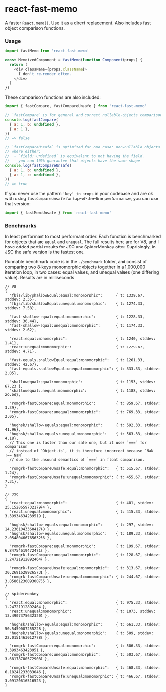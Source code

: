 # react-fast-memo

A faster `React.memo()`. Use it as a direct replacement. Also includes fast object comparison functions.

### Usage

```javascript
import fastMemo from 'react-fast-memo'

const MemoizedComponent = fastMemo(function Component(props) {
  return (
    <div className={props.className}>
      I don't re-render often.
    </div>
  )
})
```

These comparison functions are also included:

```javascript
import { fastCompare, fastCompareUnsafe } from 'react-fast-memo'

// `fastCompare` is for general and correct nullable-objects comparison
console.log(fastCompare(
  { a: 1, b: undefined },
  { a: 1 },
))
// => false

// `fastCompareUnsafe` is optimized for one case: non-nullable objects
// where either:
//  - `field: undefined` is equivalent to not having the field.
//  - you can 100% guarantee that objects have the same shape
console.log(fastCompareUnsafe(
  { a: 1, b: undefined },
  { a: 1, c: undefined },
))
// => true

```

If you never use the pattern `'key' in props` in your codebase and are ok with using `fastCompareUnsafe` for
top-of-the-line performance, you can use that version:


```javascript
import { fastMemoUnsafe } from 'react-fast-memo'
```

### Benchmarks

In least performant to most performant order. Each function is benchmarked for objects that are `equal` and `unequal`.
The full results here are for V8, and I have added partial results for JSC and SpiderMonkey after. Suprisingly, in JSC
the safe version is the fastest one.

Runnable benchmark code is in the `./benchmark` folder, and consist of comparing two 8-keys monomorphic objects together
in a 1,000,000 iteration loop, in two cases: equal values, and unequal values (one differing value). Results are in
milliseconds

```jsonc
// V8
{
  "fbjs/lib/shallowEqual:equal:monomorphic":      { t: 1339.67, stddev: 2.35},
  "fbjs/lib/shallowEqual:unequal:monomorphic":    { t: 1274.33, stddev: 7.58},

  "fast-shallow-equal:equal:monomorphic":         { t: 1228.33, stddev: 36.44},
  "fast-shallow-equal:unequal:monomorphic":       { t: 1174.33, stddev: 2.62},

  "react:equal:monomorphic":                      { t: 1240, stddev: 1.41},
  "react:unequal:monomorphic":                    { t: 1229.67, stddev: 4.71},

  "fast-equals.shallowEqual:equal:monomorphic":   { t: 1261.33, stddev: 42.67},
  "fast-equals.shallowEqual:unequal:monomorphic": { t: 333.33, stddev: 2.05},

  "shallowequal:equal:monomorphic":               { t: 1153, stddev: 67.23 },
  "shallowequal:unequal:monomorphic":             { t: 1188, stddev: 29.06},

  "romgrk-fastCompare:equal:monomorphic":         { t: 859.67, stddev: 3.39},
  "romgrk-fastCompare:unequal:monomorphic":       { t: 769.33, stddev: 2.05},

  "hughsk/shallow-equals:equal:monomorphic":      { t: 592.33, stddev: 41.96},
  "hughsk/shallow-equals:unequal:monomorphic":    { t: 563.33, stddev: 4.18},
  // This one is faster than our safe one, but it uses `===` for comparison
  // instead of `Object.is`, it is therefore incorrect because `NaN !== NaN`
  // due to the unsound semantics of `===` in float comparison.

  "romgrk-fastCompareUnsafe:equal:monomorphic":   { t: 515.67, stddev: 1.24},
  "romgrk-fastCompareUnsafe:unequal:monomorphic": { t: 455.67, stddev: 7.31},
}
```

```jsonc
// JSC
{
  "react:equal:monomorphic":                      { t: 401, stddev: 25.152865973217974 },
  "react:unequal:monomorphic":                    { t: 415.33, stddev: 3.39934634239519 },

  "hughsk/shallow-equals:equal:monomorphic":      { t: 297, stddev: 14.236104336041748 },
  "hughsk/shallow-equals:unequal:monomorphic":    { t: 189.33, stddev: 2.0548046676563256 },

  "romgrk-fastCompare:equal:monomorphic":         { t: 199.67, stddev: 6.847546194724712 },
  "romgrk-fastCompare:unequal:monomorphic":       { t: 128.67, stddev: 1.247219128924647 },

  "romgrk-fastCompareUnsafe:equal:monomorphic":   { t: 313.67, stddev: 30.26916289265731 },
  "romgrk-fastCompareUnsafe:unequal:monomorphic": { t: 244.67, stddev: 3.8586123009300755 },
}
```

```jsonc
// SpiderMonkey
{
  "react:equal:monomorphic":                      { t: 975.33, stddev: 1.24721912892464 },
  "react:unequal:monomorphic":                    { t: 1073, stddev: 13.49073756323204 },

  "hughsk/shallow-equals:equal:monomorphic":      { t: 661.33, stddev: 50.5459087255228 },
  "hughsk/shallow-equals:unequal:monomorphic":    { t: 509, stddev: 22.01514630127782 },

  "romgrk-fastCompare:equal:monomorphic":         { t: 506.33, stddev: 3.3993463423951 },
  "romgrk-fastCompare:unequal:monomorphic":       { t: 503.67, stddev: 3.681787005729087 },

  "romgrk-fastCompareUnsafe:equal:monomorphic":   { t: 468.33, stddev: 6.18241233033046 },
  "romgrk-fastCompareUnsafe:unequal:monomorphic": { t: 466.67, stddev: 3.09120616516523 },
}
```
